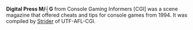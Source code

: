 **Digital Press M/┤G** from Console Gaming Informers [CGI] was a scene magazine that offered cheats and tips for console games from 1994. It was compiled by [Strider](https://demozoo.org/sceners/79787/) of UTF-AFL-CGI.